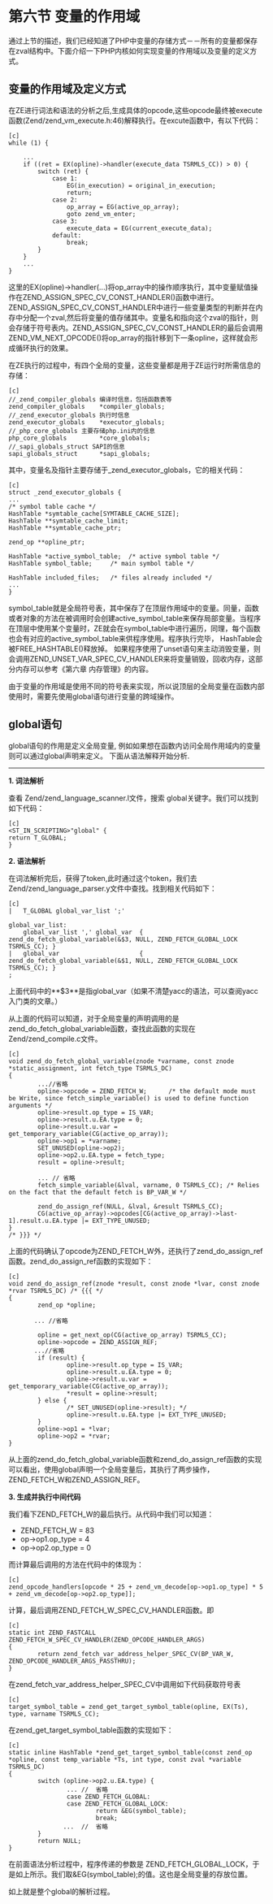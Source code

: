 # 第六节 变量的作用域

通过上节的描述，我们已经知道了PHP中变量的存储方式－－所有的变量都保存在zval结构中。下面介绍一下PHP内核如何实现变量的作用域以及变量的定义方式。

## 变量的作用域及定义方式
在ZE进行词法和语法的分析之后,生成具体的opcode,这些opcode最终被execute函数(Zend/zend_vm_execute.h:46)解释执行。在excute函数中，有以下代码：

    [c]
    while (1) { 

		... 
		if ((ret = EX(opline)->handler(execute_data TSRMLS_CC)) > 0) {
			switch (ret) {
				case 1:
					EG(in_execution) = original_in_execution;
					return;
				case 2:
					op_array = EG(active_op_array);
					goto zend_vm_enter;
				case 3:
					execute_data = EG(current_execute_data);
				default:
					break;
			}     
		}     
		...
	}
这里的EX(opline)->handler(...)将op_array中的操作顺序执行，其中变量赋值操作在ZEND_ASSIGN_SPEC_CV_CONST_HANDLER()函数中进行。ZEND_ASSIGN_SPEC_CV_CONST_HANDLER中进行一些变量类型的判断并在内存中分配一个zval,然后将变量的值存储其中。变量名和指向这个zval的指针，则会存储于符号表内。ZEND_ASSIGN_SPEC_CV_CONST_HANDLER的最后会调用ZEND_VM_NEXT_OPCODE()将op_array的指针移到下一条opline，这样就会形成循环执行的效果。

在ZE执行的过程中，有四个全局的变量，这些变量都是用于ZE运行时所需信息的存储：

	[c]
	//_zend_compiler_globals 编译时信息，包括函数表等
	zend_compiler_globals    *compiler_globals;  
	//_zend_executor_globals 执行时信息
	zend_executor_globals    *executor_globals; 
	//_php_core_globals 主要存储php.ini内的信息
	php_core_globals         *core_globals; 
	//_sapi_globals_struct SAPI的信息
	sapi_globals_struct      *sapi_globals; 

其中，变量名及指针主要存储于_zend_executor_globals，它的相关代码：
 	
	[c]
	struct _zend_executor_globals {
	...
    /* symbol table cache */
    HashTable *symtable_cache[SYMTABLE_CACHE_SIZE];
    HashTable **symtable_cache_limit;
    HashTable **symtable_cache_ptr;

    zend_op **opline_ptr;

    HashTable *active_symbol_table;  /* active symbol table */
    HashTable symbol_table;     /* main symbol table */

    HashTable included_files;   /* files already included */
	...
	}

symbol_table就是全局符号表，其中保存了在顶层作用域中的变量。同量，函数或者对象的方法在被调用时会创建active_symbol_table来保存局部变量。当程序在顶层中使用某个变量时，ZE就会在symbol_table中进行遍历，同理，每个函数也会有对应的active_symbol_table来供程序使用。程序执行完毕， HashTable会被FREE_HASHTABLE()释放掉。 如果程序使用了unset语句来主动消毁变量，则会调用ZEND_UNSET_VAR_SPEC_CV_HANDLER来将变量销毁，回收内存，这部分内存可以参考《第六章 内存管理》的内容。

由于变量的作用域是使用不同的符号表来实现，所以说顶层的全局变量在函数内部使用时，需要先使用global语句进行变量的跨域操作。

## global语句
global语句的作用是定义全局变量, 例如如果想在函数内访问全局作用域内的变量则可以通过global声明来定义。
下面从语法解释开始分析.
***
**1. 词法解析**

查看 Zend/zend_language_scanner.l文件，搜索 global关键字。我们可以找到如下代码：

    [c]
    <ST_IN_SCRIPTING>"global" {
	return T_GLOBAL;
    }

**2. 语法解析**

在词法解析完后，获得了token,此时通过这个token，我们去Zend/zend_language_parser.y文件中查找。找到相关代码如下：

    [c]
    |	T_GLOBAL global_var_list ';'

    global_var_list:
		global_var_list ',' global_var	{ zend_do_fetch_global_variable(&$3, NULL, ZEND_FETCH_GLOBAL_LOCK TSRMLS_CC); }
	|	global_var						{ zend_do_fetch_global_variable(&$1, NULL, ZEND_FETCH_GLOBAL_LOCK TSRMLS_CC); }
    ;

上面代码中的**$3**是指global_var（如果不清楚yacc的语法，可以查阅yacc入门类的文章。）

从上面的代码可以知道，对于全局变量的声明调用的是zend_do_fetch_global_variable函数，查找此函数的实现在Zend/zend_compile.c文件。

    [c]
    void zend_do_fetch_global_variable(znode *varname, const znode *static_assignment, int fetch_type TSRMLS_DC) 
    {
            ...//省略
            opline->opcode = ZEND_FETCH_W;		/* the default mode must be Write, since fetch_simple_variable() is used to define function arguments */
            opline->result.op_type = IS_VAR;
            opline->result.u.EA.type = 0;
            opline->result.u.var = get_temporary_variable(CG(active_op_array));
            opline->op1 = *varname;
            SET_UNUSED(opline->op2);
            opline->op2.u.EA.type = fetch_type;
            result = opline->result;

            ... // 省略
            fetch_simple_variable(&lval, varname, 0 TSRMLS_CC); /* Relies on the fact that the default fetch is BP_VAR_W */

            zend_do_assign_ref(NULL, &lval, &result TSRMLS_CC);
            CG(active_op_array)->opcodes[CG(active_op_array)->last-1].result.u.EA.type |= EXT_TYPE_UNUSED;
    }
    /* }}} */

上面的代码确认了opcode为ZEND_FETCH_W外，还执行了zend_do_assign_ref函数。zend_do_assign_ref函数的实现如下：

    [c]
    void zend_do_assign_ref(znode *result, const znode *lvar, const znode *rvar TSRMLS_DC) /* {{{ */
    {
            zend_op *opline;

           ... //省略

            opline = get_next_op(CG(active_op_array) TSRMLS_CC);
            opline->opcode = ZEND_ASSIGN_REF;
           ...//省略
            if (result) {
                    opline->result.op_type = IS_VAR;
                    opline->result.u.EA.type = 0;
                    opline->result.u.var = get_temporary_variable(CG(active_op_array));
                    *result = opline->result;
            } else {
                    /* SET_UNUSED(opline->result); */
                    opline->result.u.EA.type |= EXT_TYPE_UNUSED;
            }
            opline->op1 = *lvar;
            opline->op2 = *rvar;
    }

从上面的zend_do_fetch_global_variable函数和zend_do_assign_ref函数的实现可以看出，使用global声明一个全局变量后，其执行了两步操作，ZEND_FETCH_W和ZEND_ASSIGN_REF。

**3. 生成并执行中间代码**

我们看下ZEND_FETCH_W的最后执行。从代码中我们可以知道：

* ZEND_FETCH_W = 83
* op->op1.op_type = 4
* op->op2.op_type = 0

而计算最后调用的方法在代码中的体现为：

    [c]
    zend_opcode_handlers[opcode * 25 + zend_vm_decode[op->op1.op_type] * 5 + zend_vm_decode[op->op2.op_type]];

计算，最后调用ZEND_FETCH_W_SPEC_CV_HANDLER函数。即

    [c]
    static int ZEND_FASTCALL  ZEND_FETCH_W_SPEC_CV_HANDLER(ZEND_OPCODE_HANDLER_ARGS)
    {
            return zend_fetch_var_address_helper_SPEC_CV(BP_VAR_W, ZEND_OPCODE_HANDLER_ARGS_PASSTHRU);
    }

在zend_fetch_var_address_helper_SPEC_CV中调用如下代码获取符号表

    [c]
    target_symbol_table = zend_get_target_symbol_table(opline, EX(Ts), type, varname TSRMLS_CC);

在zend_get_target_symbol_table函数的实现如下：

    [c]
    static inline HashTable *zend_get_target_symbol_table(const zend_op *opline, const temp_variable *Ts, int type, const zval *variable TSRMLS_DC)
    {
            switch (opline->op2.u.EA.type) {
                    ... //  省略
                    case ZEND_FETCH_GLOBAL:
                    case ZEND_FETCH_GLOBAL_LOCK:
                            return &EG(symbol_table);
                            break;
                   ...  //  省略
            }
            return NULL;
    }

在前面语法分析过程中，程序传递的参数是 ZEND_FETCH_GLOBAL_LOCK，于是如上所示。我们取&EG(symbol_table);的值。这也是全局变量的存放位置。

如上就是整个global的解析过程。








